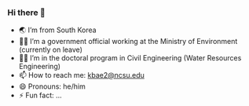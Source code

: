 ### Hi there 👋

<!--
**KichulBae/KichulBae** is a ✨ _special_ ✨ repository because its `README.md` (this file) appears on your GitHub profile.
-->

- 🌏 I’m from South Korea
- 👨‍💼 I’m a government official working at the Ministry of Environment (currently on leave)
- 👨‍🎓 I’m in the doctoral program in Civil Engineering (Water Resources Engineering)
- 📫 How to reach me: kbae2@ncsu.edu
- 😄 Pronouns: he/him
- ⚡ Fun fact: ...
